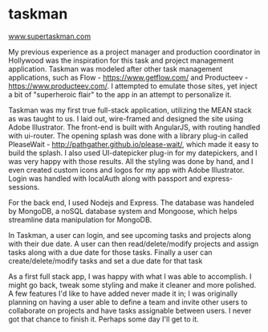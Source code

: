 # taskman

www.supertaskman.com

My previous experience as a project manager and production coordinator in Hollywood was the inspiration for this task and project management application. Taskman was modeled after other task management applications, such as Flow - https://www.getflow.com/ and Producteev - https://www.producteev.com/. I attempted to emulate those sites, yet inject a bit of "superheroic flair" to the app in an attempt to personalize it.

Taskman was my first true full-stack application, utilizing the MEAN stack as was taught to us. I laid out, wire-framed and designed the site using Adobe Illustrator. The front-end is built with AngularJS, with routing handled with ui-router. The opening splash was done with a library plug-in called PleaseWait - http://pathgather.github.io/please-wait/, which made it easy to build the splash. I also used UI-datepicker plug-in for my datepickers, and I was very happy with those results. All the styling was done by hand, and I even created custom icons and logos for my app with Adobe Illustrator. Login was handled with localAuth along with passport and express-sessions.

For the back end, I used Nodejs and Express. The database was handeled by MongoDB, a noSQL database system and Mongoose, which helps streamline data manipulation for MongoDB.

In Taskman, a user can login, and see upcoming tasks and projects along with their due date. A user can then read/delete/modify projects and assign tasks along with a due date for those tasks. Finally a user can create/delete/modify tasks and set a due date for that task

As a first full stack app, I was happy with what I was able to accomplish. I might go back, tweak some styling and make it cleaner and more polished. A few features I'd like to have added never made it in; I was originally planning on having a user able to define a team and invite other users to collaborate on projects and have tasks assignable between users. I never got that chance to finish it. Perhaps some day I'll get to it.
